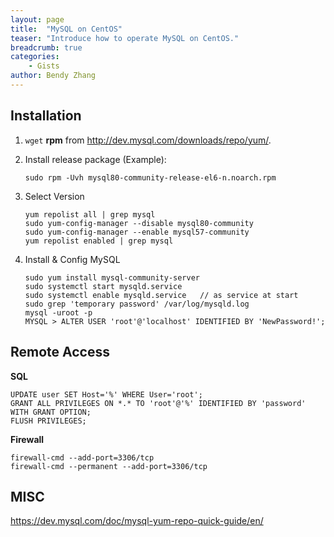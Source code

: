 ```yaml
---
layout: page
title:  "MySQL on CentOS"
teaser: "Introduce how to operate MySQL on CentOS."
breadcrumb: true
categories:
    - Gists
author: Bendy Zhang
---
```


## Installation

1. `wget` **rpm** from http://dev.mysql.com/downloads/repo/yum/.  
1. Install release package (Example):
    ```
    sudo rpm -Uvh mysql80-community-release-el6-n.noarch.rpm
    ```
    
1. Select Version  
  
    ```
    yum repolist all | grep mysql  
    sudo yum-config-manager --disable mysql80-community  
    sudo yum-config-manager --enable mysql57-community  
    yum repolist enabled | grep mysql  
    ```
    
1. Install & Config MySQL
    ```shell  
    sudo yum install mysql-community-server  
    sudo systemctl start mysqld.service  
    sudo systemctl enable mysqld.service   // as service at start  
    sudo grep 'temporary password' /var/log/mysqld.log  
    mysql -uroot -p  
    MYSQL > ALTER USER 'root'@'localhost' IDENTIFIED BY 'NewPassword!';  
    ```
    
## Remote Access

**SQL**
```
UPDATE user SET Host='%' WHERE User='root';
GRANT ALL PRIVILEGES ON *.* TO 'root'@'%' IDENTIFIED BY 'password' WITH GRANT OPTION;
FLUSH PRIVILEGES;
```

**Firewall**

```shell
firewall-cmd --add-port=3306/tcp
firewall-cmd --permanent --add-port=3306/tcp
```

## MISC

https://dev.mysql.com/doc/mysql-yum-repo-quick-guide/en/

